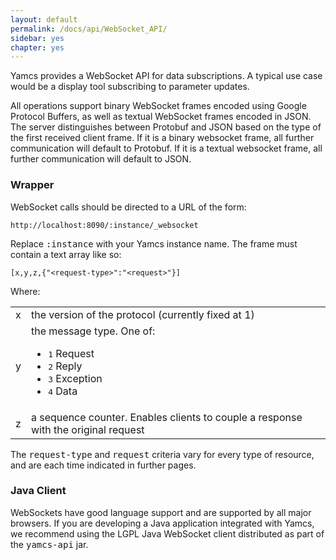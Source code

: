 ```yaml
---
layout: default
permalink: /docs/api/WebSocket_API/
sidebar: yes
chapter: yes
---
```


Yamcs provides a WebSocket API for data subscriptions. A typical use case would be a display tool subscribing to parameter updates.

All operations support binary WebSocket frames encoded using Google Protocol Buffers, as well as textual WebSocket frames encoded in JSON. The server distinguishes between Protobuf and JSON based on the type of the first received client frame. If it is a binary websocket frame, all further communication will default to Protobuf. If it is a textual websocket frame, all further communication will default to JSON.

### Wrapper

WebSocket calls should be directed to a URL of the form:

    http://localhost:8090/:instance/_websocket
    
Replace <tt>:instance</tt> with your Yamcs instance name. The frame must contain a text array like so:

    [x,y,z,{"<request-type>":"<request>"}]
    
Where:

<table class="inline">
    <tr>
        <td class="code">x</td>
        <td>the version of the protocol (currently fixed at 1)</td>
    </tr>
    <tr>
        <td class="code">y</td>
        <td>
            the message type. One of:
            <ul>
                <li><tt>1</tt> Request</li>
                <li><tt>2</tt> Reply</li>
                <li><tt>3</tt> Exception</li>
                <li><tt>4</tt> Data</li>
            </ul>
        </td>
    </tr>
    <tr>
        <td class="code">z</td>
        <td>a sequence counter. Enables clients to couple a response with the original request</td>
    </tr>
</table>

The <tt>request-type</tt> and <tt>request</tt> criteria vary for every type of resource, and are each time indicated in further pages.

### Java Client

WebSockets have good language support and are supported by all major browsers. If you are developing a Java application integrated with Yamcs, we recommend using the LGPL Java WebSocket client distributed as part of the <tt>yamcs-api</tt> jar.
